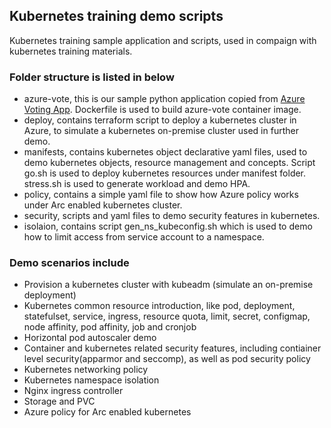 ## Kubernetes training demo scripts
Kubernetes training sample application and scripts, used in compaign with kubernetes training materials.

### Folder structure is listed in below
- azure-vote, this is our sample python application copied from [Azure Voting App](https://docs.microsoft.com/en-us/samples/azure-samples/azure-voting-app-redis/azure-voting-app/). Dockerfile is used to build azure-vote container image.
- deploy, contains terraform script to deploy a kubernetes cluster in Azure, to simulate a kubernetes on-premise cluster used in further demo.
- manifests, contains kubernetes object declarative yaml files, used to demo kubernetes objects, resource management and concepts. Script go.sh is used to deploy kubernetes resources under manifest folder. stress.sh is used to generate workload and demo HPA.
- policy, contains a simple yaml file to show how Azure policy works under Arc enabled kubernetes cluster.
- security, scripts and yaml files to demo security features in kubernetes.
- isolaion, contains script gen_ns_kubeconfig.sh which is used to demo how to limit access from service account to a namespace.

### Demo scenarios include
- Provision a kubernetes cluster with kubeadm (simulate an on-premise deployment)
- Kubernetes common resource introduction, like pod, deployment, statefulset, service, ingress, resource quota, limit, secret, configmap, node affinity, pod affinity, job and cronjob
- Horizontal pod autoscaler demo
- Container and kubernetes related security features, including contiainer level security(apparmor and seccomp), as well as pod security policy
- Kubernetes networking policy
- Kubernetes namespace isolation
- Nginx ingress controller
- Storage and PVC
- Azure policy for Arc enabled kubernetes
